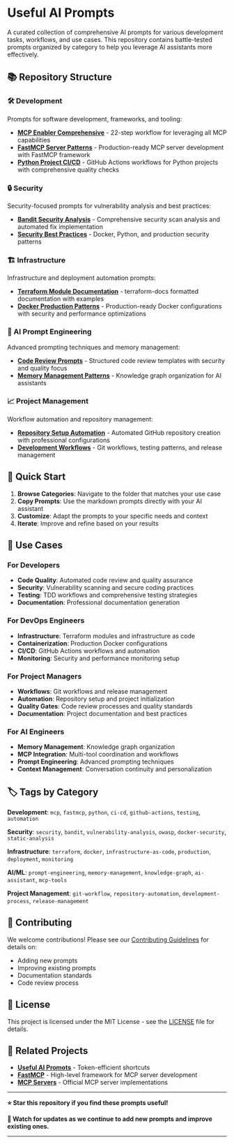 # Useful AI Prompts

A curated collection of comprehensive AI prompts for various development tasks, workflows, and use cases. This repository contains battle-tested prompts organized by category to help you leverage AI assistants more effectively.

## 📚 Repository Structure

### 🛠️ Development
Prompts for software development, frameworks, and tooling:
- **[MCP Enabler Comprehensive](development/mcp-enabler-comprehensive.md)** - 22-step workflow for leveraging all MCP capabilities
- **[FastMCP Server Patterns](development/fastmcp-server-patterns.md)** - Production-ready MCP server development with FastMCP framework
- **[Python Project CI/CD](development/python-project-ci-cd.md)** - GitHub Actions workflows for Python projects with comprehensive quality checks

### 🔒 Security
Security-focused prompts for vulnerability analysis and best practices:
- **[Bandit Security Analysis](security/bandit-security-analysis.md)** - Comprehensive security scan analysis and automated fix implementation
- **[Security Best Practices](security/security-best-practices.md)** - Docker, Python, and production security patterns

### 🏗️ Infrastructure
Infrastructure and deployment automation prompts:
- **[Terraform Module Documentation](infrastructure/terraform-module-documentation.md)** - terraform-docs formatted documentation with examples
- **[Docker Production Patterns](infrastructure/docker-production-patterns.md)** - Production-ready Docker configurations with security and performance optimizations

### 🤖 AI Prompt Engineering
Advanced prompting techniques and memory management:
- **[Code Review Prompts](ai-prompt-engineering/code-review-prompts.md)** - Structured code review templates with security and quality focus
- **[Memory Management Patterns](ai-prompt-engineering/memory-management-patterns.md)** - Knowledge graph organization for AI assistants

### 📈 Project Management
Workflow automation and repository management:
- **[Repository Setup Automation](project-management/repository-setup-automation.md)** - Automated GitHub repository creation with professional configurations
- **[Development Workflows](project-management/development-workflows.md)** - Git workflows, testing patterns, and release management

## 🚀 Quick Start

1. **Browse Categories**: Navigate to the folder that matches your use case
2. **Copy Prompts**: Use the markdown prompts directly with your AI assistant
3. **Customize**: Adapt the prompts to your specific needs and context
4. **Iterate**: Improve and refine based on your results

## 🎯 Use Cases

### For Developers
- **Code Quality**: Automated code review and quality assurance
- **Security**: Vulnerability scanning and secure coding practices
- **Testing**: TDD workflows and comprehensive testing strategies
- **Documentation**: Professional documentation generation

### For DevOps Engineers
- **Infrastructure**: Terraform modules and infrastructure as code
- **Containerization**: Production Docker configurations
- **CI/CD**: GitHub Actions workflows and automation
- **Monitoring**: Security and performance monitoring setup

### For Project Managers
- **Workflows**: Git workflows and release management
- **Automation**: Repository setup and project initialization
- **Quality Gates**: Code review processes and quality standards
- **Documentation**: Project documentation and best practices

### For AI Engineers
- **Memory Management**: Knowledge graph organization
- **MCP Integration**: Multi-tool coordination and workflows
- **Prompt Engineering**: Advanced prompting techniques
- **Context Management**: Conversation continuity and personalization

## 🏷️ Tags by Category

**Development**: `mcp`, `fastmcp`, `python`, `ci-cd`, `github-actions`, `testing`, `automation`

**Security**: `security`, `bandit`, `vulnerability-analysis`, `owasp`, `docker-security`, `static-analysis`

**Infrastructure**: `terraform`, `docker`, `infrastructure-as-code`, `production`, `deployment`, `monitoring`

**AI/ML**: `prompt-engineering`, `memory-management`, `knowledge-graph`, `ai-assistant`, `mcp-tools`

**Project Management**: `git-workflow`, `repository-automation`, `development-process`, `release-management`

## 🤝 Contributing

We welcome contributions! Please see our [Contributing Guidelines](CONTRIBUTING.md) for details on:
- Adding new prompts
- Improving existing prompts
- Documentation standards
- Code review process

## 📄 License

This project is licensed under the MIT License - see the [LICENSE](LICENSE) file for details.

## 🔗 Related Projects

- **[Useful AI Promots](https://github.com/aj-geddes/useful-ai-promots)** - Token-efficient shortcuts
- **[FastMCP](https://github.com/jlowin/fastmcp)** - High-level framework for MCP server development
- **[MCP Servers](https://github.com/modelcontextprotocol/servers)** - Official MCP server implementations

---

**⭐ Star this repository if you find these prompts useful!**

**🔄 Watch for updates as we continue to add new prompts and improve existing ones.**

---